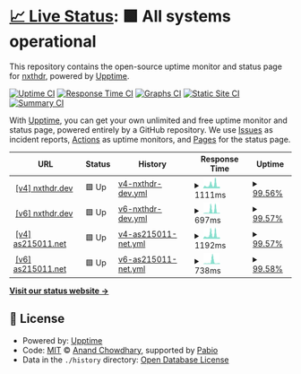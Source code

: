 # [📈 Live Status](https://nxthdr.github.io/upptime): <!--live status--> **🟩 All systems operational**

This repository contains the open-source uptime monitor and status page for [nxthdr](https://nxthdr.dev), powered by [Upptime](https://github.com/upptime/upptime).

[![Uptime CI](https://github.com/nxthdr/upptime/workflows/Uptime%20CI/badge.svg)](https://github.com/nxthdr/upptime/actions?query=workflow%3A%22Uptime+CI%22)
[![Response Time CI](https://github.com/nxthdr/upptime/workflows/Response%20Time%20CI/badge.svg)](https://github.com/nxthdr/upptime/actions?query=workflow%3A%22Response+Time+CI%22)
[![Graphs CI](https://github.com/nxthdr/upptime/workflows/Graphs%20CI/badge.svg)](https://github.com/nxthdr/upptime/actions?query=workflow%3A%22Graphs+CI%22)
[![Static Site CI](https://github.com/nxthdr/upptime/workflows/Static%20Site%20CI/badge.svg)](https://github.com/nxthdr/upptime/actions?query=workflow%3A%22Static+Site+CI%22)
[![Summary CI](https://github.com/nxthdr/upptime/workflows/Summary%20CI/badge.svg)](https://github.com/nxthdr/upptime/actions?query=workflow%3A%22Summary+CI%22)

With [Upptime](https://upptime.js.org), you can get your own unlimited and free uptime monitor and status page, powered entirely by a GitHub repository. We use [Issues](https://github.com/nxthdr/upptime/issues) as incident reports, [Actions](https://github.com/nxthdr/upptime/actions) as uptime monitors, and [Pages](https://nxthdr.github.io/upptime) for the status page.

<!--start: status pages-->
<!-- This summary is generated by Upptime (https://github.com/upptime/upptime) -->
<!-- Do not edit this manually, your changes will be overwritten -->
<!-- prettier-ignore -->
| URL | Status | History | Response Time | Uptime |
| --- | ------ | ------- | ------------- | ------ |
| <img alt="" src="https://icons.duckduckgo.com/ip3/nxthdr.dev.ico" height="13"> [[v4] nxthdr.dev](https://nxthdr.dev) | 🟩 Up | [v4-nxthdr-dev.yml](https://github.com/nxthdr/upptime/commits/HEAD/history/v4-nxthdr-dev.yml) | <details><summary><img alt="Response time graph" src="./graphs/v4-nxthdr-dev/response-time-week.png" height="20"> 1111ms</summary><br><a href="https://nxthdr.github.io/upptime/history/v4-nxthdr-dev"><img alt="Response time 731" src="https://img.shields.io/endpoint?url=https%3A%2F%2Fraw.githubusercontent.com%2Fnxthdr%2Fupptime%2FHEAD%2Fapi%2Fv4-nxthdr-dev%2Fresponse-time.json"></a><br><a href="https://nxthdr.github.io/upptime/history/v4-nxthdr-dev"><img alt="24-hour response time 1533" src="https://img.shields.io/endpoint?url=https%3A%2F%2Fraw.githubusercontent.com%2Fnxthdr%2Fupptime%2FHEAD%2Fapi%2Fv4-nxthdr-dev%2Fresponse-time-day.json"></a><br><a href="https://nxthdr.github.io/upptime/history/v4-nxthdr-dev"><img alt="7-day response time 1111" src="https://img.shields.io/endpoint?url=https%3A%2F%2Fraw.githubusercontent.com%2Fnxthdr%2Fupptime%2FHEAD%2Fapi%2Fv4-nxthdr-dev%2Fresponse-time-week.json"></a><br><a href="https://nxthdr.github.io/upptime/history/v4-nxthdr-dev"><img alt="30-day response time 826" src="https://img.shields.io/endpoint?url=https%3A%2F%2Fraw.githubusercontent.com%2Fnxthdr%2Fupptime%2FHEAD%2Fapi%2Fv4-nxthdr-dev%2Fresponse-time-month.json"></a><br><a href="https://nxthdr.github.io/upptime/history/v4-nxthdr-dev"><img alt="1-year response time 731" src="https://img.shields.io/endpoint?url=https%3A%2F%2Fraw.githubusercontent.com%2Fnxthdr%2Fupptime%2FHEAD%2Fapi%2Fv4-nxthdr-dev%2Fresponse-time-year.json"></a></details> | <details><summary><a href="https://nxthdr.github.io/upptime/history/v4-nxthdr-dev">99.56%</a></summary><a href="https://nxthdr.github.io/upptime/history/v4-nxthdr-dev"><img alt="All-time uptime 99.66%" src="https://img.shields.io/endpoint?url=https%3A%2F%2Fraw.githubusercontent.com%2Fnxthdr%2Fupptime%2FHEAD%2Fapi%2Fv4-nxthdr-dev%2Fuptime.json"></a><br><a href="https://nxthdr.github.io/upptime/history/v4-nxthdr-dev"><img alt="24-hour uptime 98.45%" src="https://img.shields.io/endpoint?url=https%3A%2F%2Fraw.githubusercontent.com%2Fnxthdr%2Fupptime%2FHEAD%2Fapi%2Fv4-nxthdr-dev%2Fuptime-day.json"></a><br><a href="https://nxthdr.github.io/upptime/history/v4-nxthdr-dev"><img alt="7-day uptime 99.56%" src="https://img.shields.io/endpoint?url=https%3A%2F%2Fraw.githubusercontent.com%2Fnxthdr%2Fupptime%2FHEAD%2Fapi%2Fv4-nxthdr-dev%2Fuptime-week.json"></a><br><a href="https://nxthdr.github.io/upptime/history/v4-nxthdr-dev"><img alt="30-day uptime 99.90%" src="https://img.shields.io/endpoint?url=https%3A%2F%2Fraw.githubusercontent.com%2Fnxthdr%2Fupptime%2FHEAD%2Fapi%2Fv4-nxthdr-dev%2Fuptime-month.json"></a><br><a href="https://nxthdr.github.io/upptime/history/v4-nxthdr-dev"><img alt="1-year uptime 99.66%" src="https://img.shields.io/endpoint?url=https%3A%2F%2Fraw.githubusercontent.com%2Fnxthdr%2Fupptime%2FHEAD%2Fapi%2Fv4-nxthdr-dev%2Fuptime-year.json"></a></details>
| <img alt="" src="https://icons.duckduckgo.com/ip3/nxthdr.dev.ico" height="13"> [[v6] nxthdr.dev](https://nxthdr.dev) | 🟩 Up | [v6-nxthdr-dev.yml](https://github.com/nxthdr/upptime/commits/HEAD/history/v6-nxthdr-dev.yml) | <details><summary><img alt="Response time graph" src="./graphs/v6-nxthdr-dev/response-time-week.png" height="20"> 697ms</summary><br><a href="https://nxthdr.github.io/upptime/history/v6-nxthdr-dev"><img alt="Response time 335" src="https://img.shields.io/endpoint?url=https%3A%2F%2Fraw.githubusercontent.com%2Fnxthdr%2Fupptime%2FHEAD%2Fapi%2Fv6-nxthdr-dev%2Fresponse-time.json"></a><br><a href="https://nxthdr.github.io/upptime/history/v6-nxthdr-dev"><img alt="24-hour response time 205" src="https://img.shields.io/endpoint?url=https%3A%2F%2Fraw.githubusercontent.com%2Fnxthdr%2Fupptime%2FHEAD%2Fapi%2Fv6-nxthdr-dev%2Fresponse-time-day.json"></a><br><a href="https://nxthdr.github.io/upptime/history/v6-nxthdr-dev"><img alt="7-day response time 697" src="https://img.shields.io/endpoint?url=https%3A%2F%2Fraw.githubusercontent.com%2Fnxthdr%2Fupptime%2FHEAD%2Fapi%2Fv6-nxthdr-dev%2Fresponse-time-week.json"></a><br><a href="https://nxthdr.github.io/upptime/history/v6-nxthdr-dev"><img alt="30-day response time 428" src="https://img.shields.io/endpoint?url=https%3A%2F%2Fraw.githubusercontent.com%2Fnxthdr%2Fupptime%2FHEAD%2Fapi%2Fv6-nxthdr-dev%2Fresponse-time-month.json"></a><br><a href="https://nxthdr.github.io/upptime/history/v6-nxthdr-dev"><img alt="1-year response time 335" src="https://img.shields.io/endpoint?url=https%3A%2F%2Fraw.githubusercontent.com%2Fnxthdr%2Fupptime%2FHEAD%2Fapi%2Fv6-nxthdr-dev%2Fresponse-time-year.json"></a></details> | <details><summary><a href="https://nxthdr.github.io/upptime/history/v6-nxthdr-dev">99.57%</a></summary><a href="https://nxthdr.github.io/upptime/history/v6-nxthdr-dev"><img alt="All-time uptime 99.66%" src="https://img.shields.io/endpoint?url=https%3A%2F%2Fraw.githubusercontent.com%2Fnxthdr%2Fupptime%2FHEAD%2Fapi%2Fv6-nxthdr-dev%2Fuptime.json"></a><br><a href="https://nxthdr.github.io/upptime/history/v6-nxthdr-dev"><img alt="24-hour uptime 98.52%" src="https://img.shields.io/endpoint?url=https%3A%2F%2Fraw.githubusercontent.com%2Fnxthdr%2Fupptime%2FHEAD%2Fapi%2Fv6-nxthdr-dev%2Fuptime-day.json"></a><br><a href="https://nxthdr.github.io/upptime/history/v6-nxthdr-dev"><img alt="7-day uptime 99.57%" src="https://img.shields.io/endpoint?url=https%3A%2F%2Fraw.githubusercontent.com%2Fnxthdr%2Fupptime%2FHEAD%2Fapi%2Fv6-nxthdr-dev%2Fuptime-week.json"></a><br><a href="https://nxthdr.github.io/upptime/history/v6-nxthdr-dev"><img alt="30-day uptime 99.90%" src="https://img.shields.io/endpoint?url=https%3A%2F%2Fraw.githubusercontent.com%2Fnxthdr%2Fupptime%2FHEAD%2Fapi%2Fv6-nxthdr-dev%2Fuptime-month.json"></a><br><a href="https://nxthdr.github.io/upptime/history/v6-nxthdr-dev"><img alt="1-year uptime 99.66%" src="https://img.shields.io/endpoint?url=https%3A%2F%2Fraw.githubusercontent.com%2Fnxthdr%2Fupptime%2FHEAD%2Fapi%2Fv6-nxthdr-dev%2Fuptime-year.json"></a></details>
| <img alt="" src="https://icons.duckduckgo.com/ip3/as215011.net.ico" height="13"> [[v4] as215011.net](https://as215011.net) | 🟩 Up | [v4-as215011-net.yml](https://github.com/nxthdr/upptime/commits/HEAD/history/v4-as215011-net.yml) | <details><summary><img alt="Response time graph" src="./graphs/v4-as215011-net/response-time-week.png" height="20"> 1192ms</summary><br><a href="https://nxthdr.github.io/upptime/history/v4-as215011-net"><img alt="Response time 766" src="https://img.shields.io/endpoint?url=https%3A%2F%2Fraw.githubusercontent.com%2Fnxthdr%2Fupptime%2FHEAD%2Fapi%2Fv4-as215011-net%2Fresponse-time.json"></a><br><a href="https://nxthdr.github.io/upptime/history/v4-as215011-net"><img alt="24-hour response time 1499" src="https://img.shields.io/endpoint?url=https%3A%2F%2Fraw.githubusercontent.com%2Fnxthdr%2Fupptime%2FHEAD%2Fapi%2Fv4-as215011-net%2Fresponse-time-day.json"></a><br><a href="https://nxthdr.github.io/upptime/history/v4-as215011-net"><img alt="7-day response time 1192" src="https://img.shields.io/endpoint?url=https%3A%2F%2Fraw.githubusercontent.com%2Fnxthdr%2Fupptime%2FHEAD%2Fapi%2Fv4-as215011-net%2Fresponse-time-week.json"></a><br><a href="https://nxthdr.github.io/upptime/history/v4-as215011-net"><img alt="30-day response time 844" src="https://img.shields.io/endpoint?url=https%3A%2F%2Fraw.githubusercontent.com%2Fnxthdr%2Fupptime%2FHEAD%2Fapi%2Fv4-as215011-net%2Fresponse-time-month.json"></a><br><a href="https://nxthdr.github.io/upptime/history/v4-as215011-net"><img alt="1-year response time 766" src="https://img.shields.io/endpoint?url=https%3A%2F%2Fraw.githubusercontent.com%2Fnxthdr%2Fupptime%2FHEAD%2Fapi%2Fv4-as215011-net%2Fresponse-time-year.json"></a></details> | <details><summary><a href="https://nxthdr.github.io/upptime/history/v4-as215011-net">99.57%</a></summary><a href="https://nxthdr.github.io/upptime/history/v4-as215011-net"><img alt="All-time uptime 99.94%" src="https://img.shields.io/endpoint?url=https%3A%2F%2Fraw.githubusercontent.com%2Fnxthdr%2Fupptime%2FHEAD%2Fapi%2Fv4-as215011-net%2Fuptime.json"></a><br><a href="https://nxthdr.github.io/upptime/history/v4-as215011-net"><img alt="24-hour uptime 98.53%" src="https://img.shields.io/endpoint?url=https%3A%2F%2Fraw.githubusercontent.com%2Fnxthdr%2Fupptime%2FHEAD%2Fapi%2Fv4-as215011-net%2Fuptime-day.json"></a><br><a href="https://nxthdr.github.io/upptime/history/v4-as215011-net"><img alt="7-day uptime 99.57%" src="https://img.shields.io/endpoint?url=https%3A%2F%2Fraw.githubusercontent.com%2Fnxthdr%2Fupptime%2FHEAD%2Fapi%2Fv4-as215011-net%2Fuptime-week.json"></a><br><a href="https://nxthdr.github.io/upptime/history/v4-as215011-net"><img alt="30-day uptime 99.90%" src="https://img.shields.io/endpoint?url=https%3A%2F%2Fraw.githubusercontent.com%2Fnxthdr%2Fupptime%2FHEAD%2Fapi%2Fv4-as215011-net%2Fuptime-month.json"></a><br><a href="https://nxthdr.github.io/upptime/history/v4-as215011-net"><img alt="1-year uptime 99.94%" src="https://img.shields.io/endpoint?url=https%3A%2F%2Fraw.githubusercontent.com%2Fnxthdr%2Fupptime%2FHEAD%2Fapi%2Fv4-as215011-net%2Fuptime-year.json"></a></details>
| <img alt="" src="https://icons.duckduckgo.com/ip3/as215011.net.ico" height="13"> [[v6] as215011.net](https://as215011.net) | 🟩 Up | [v6-as215011-net.yml](https://github.com/nxthdr/upptime/commits/HEAD/history/v6-as215011-net.yml) | <details><summary><img alt="Response time graph" src="./graphs/v6-as215011-net/response-time-week.png" height="20"> 738ms</summary><br><a href="https://nxthdr.github.io/upptime/history/v6-as215011-net"><img alt="Response time 359" src="https://img.shields.io/endpoint?url=https%3A%2F%2Fraw.githubusercontent.com%2Fnxthdr%2Fupptime%2FHEAD%2Fapi%2Fv6-as215011-net%2Fresponse-time.json"></a><br><a href="https://nxthdr.github.io/upptime/history/v6-as215011-net"><img alt="24-hour response time 1225" src="https://img.shields.io/endpoint?url=https%3A%2F%2Fraw.githubusercontent.com%2Fnxthdr%2Fupptime%2FHEAD%2Fapi%2Fv6-as215011-net%2Fresponse-time-day.json"></a><br><a href="https://nxthdr.github.io/upptime/history/v6-as215011-net"><img alt="7-day response time 738" src="https://img.shields.io/endpoint?url=https%3A%2F%2Fraw.githubusercontent.com%2Fnxthdr%2Fupptime%2FHEAD%2Fapi%2Fv6-as215011-net%2Fresponse-time-week.json"></a><br><a href="https://nxthdr.github.io/upptime/history/v6-as215011-net"><img alt="30-day response time 438" src="https://img.shields.io/endpoint?url=https%3A%2F%2Fraw.githubusercontent.com%2Fnxthdr%2Fupptime%2FHEAD%2Fapi%2Fv6-as215011-net%2Fresponse-time-month.json"></a><br><a href="https://nxthdr.github.io/upptime/history/v6-as215011-net"><img alt="1-year response time 359" src="https://img.shields.io/endpoint?url=https%3A%2F%2Fraw.githubusercontent.com%2Fnxthdr%2Fupptime%2FHEAD%2Fapi%2Fv6-as215011-net%2Fresponse-time-year.json"></a></details> | <details><summary><a href="https://nxthdr.github.io/upptime/history/v6-as215011-net">99.58%</a></summary><a href="https://nxthdr.github.io/upptime/history/v6-as215011-net"><img alt="All-time uptime 99.94%" src="https://img.shields.io/endpoint?url=https%3A%2F%2Fraw.githubusercontent.com%2Fnxthdr%2Fupptime%2FHEAD%2Fapi%2Fv6-as215011-net%2Fuptime.json"></a><br><a href="https://nxthdr.github.io/upptime/history/v6-as215011-net"><img alt="24-hour uptime 98.54%" src="https://img.shields.io/endpoint?url=https%3A%2F%2Fraw.githubusercontent.com%2Fnxthdr%2Fupptime%2FHEAD%2Fapi%2Fv6-as215011-net%2Fuptime-day.json"></a><br><a href="https://nxthdr.github.io/upptime/history/v6-as215011-net"><img alt="7-day uptime 99.58%" src="https://img.shields.io/endpoint?url=https%3A%2F%2Fraw.githubusercontent.com%2Fnxthdr%2Fupptime%2FHEAD%2Fapi%2Fv6-as215011-net%2Fuptime-week.json"></a><br><a href="https://nxthdr.github.io/upptime/history/v6-as215011-net"><img alt="30-day uptime 99.90%" src="https://img.shields.io/endpoint?url=https%3A%2F%2Fraw.githubusercontent.com%2Fnxthdr%2Fupptime%2FHEAD%2Fapi%2Fv6-as215011-net%2Fuptime-month.json"></a><br><a href="https://nxthdr.github.io/upptime/history/v6-as215011-net"><img alt="1-year uptime 99.94%" src="https://img.shields.io/endpoint?url=https%3A%2F%2Fraw.githubusercontent.com%2Fnxthdr%2Fupptime%2FHEAD%2Fapi%2Fv6-as215011-net%2Fuptime-year.json"></a></details>

<!--end: status pages-->

[**Visit our status website →**](https://nxthdr.github.io/upptime)

## 📄 License

- Powered by: [Upptime](https://github.com/upptime/upptime)
- Code: [MIT](./LICENSE) © [Anand Chowdhary](https://anandchowdhary.com), supported by [Pabio](https://pabio.com)
- Data in the `./history` directory: [Open Database License](https://opendatacommons.org/licenses/odbl/1-0/)
